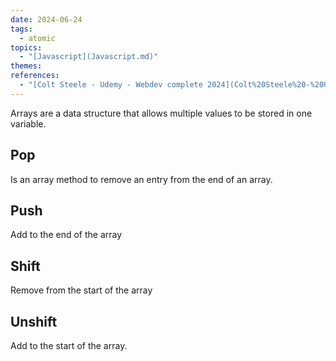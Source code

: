 ```yaml
---  
date: 2024-06-24  
tags:  
  - atomic  
topics:  
  - "[Javascript](Javascript.md)"  
themes:   
references:  
  - "[Colt Steele - Udemy - Webdev complete 2024](Colt%20Steele%20-%20Udemy%20-%20Webdev%20complete%202024.md)"  
---  
```

 Arrays are a data structure that allows multiple values to be stored in one variable.   
  
## Pop  
Is an array method to remove an entry from the end of an array.  
  
## Push  
Add to the end of the array  
  
## Shift   
Remove from the start of the array  
  
## Unshift  
Add to the start of the array.